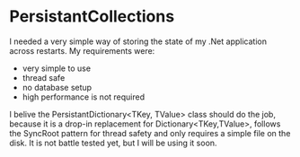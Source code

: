 # PersistantCollections

I needed a very simple way of storing the state of my .Net application across restarts.
My requirements were: 
 - very simple to use
 - thread safe
 - no database setup
 - high performance is not required
 
 I belive the PersistantDictionary<TKey, TValue> class should do the job, because it is a drop-in replacement for Dictionary<TKey,TValue>, follows the SyncRoot pattern for thread safety and only requires a simple file on the disk.
It is not battle tested yet, but I will be using it soon.
